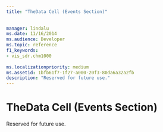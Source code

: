 ```yaml
---
title: "TheData Cell (Events Section)"
 
 
manager: lindalu
ms.date: 11/16/2014
ms.audience: Developer
ms.topic: reference
f1_keywords:
- vis_sdr.chm1000
 
ms.localizationpriority: medium
ms.assetid: 1bfb61f7-1f27-a000-20f3-80da6a32a2fb
description: "Reserved for future use."
---
```


# TheData Cell (Events Section)

Reserved for future use.
  

